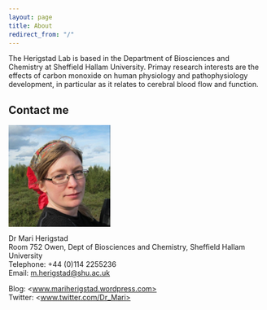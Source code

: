 ```yaml
---
layout: page
title: About
redirect_from: "/"
---
```

The Herigstad Lab is based in the Department of Biosciences and Chemistry at Sheffield Hallam University. Primay research interests are the effects of carbon monoxide on human physiology and pathophysiology development, in particular as it relates to cerebral blood flow and function. 

## Contact me
  
<img src="/assets/mariherigstadportrait.jpg" alt="Mari Herigstad" align="middle" style="width: 200px;"/> 

Dr Mari Herigstad<br>
Room 752 Owen, Dept of Biosciences and Chemistry, Sheffield Hallam University<br>
Telephone: +44 (0)114 2255236<br>
Email: <m.herigstad@shu.ac.uk>

Blog: <www.mariherigstad.wordpress.com><br>
Twitter: <www.twitter.com/Dr_Mari>
